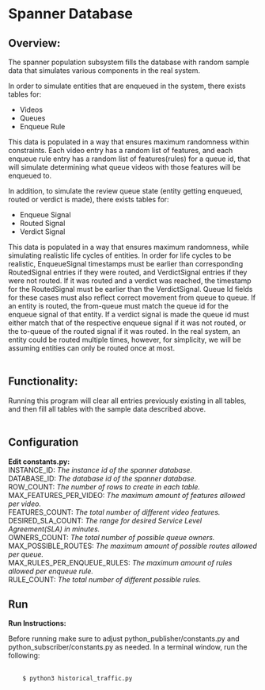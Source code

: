 

# Spanner Database

## **Overview:**
The spanner population subsystem fills the database with random sample data that simulates various components in the real system.

 In order to simulate entities that are enqueued in the system, there exists tables for:<br/>
 * Videos<br/>
 * Queues <br/>
* Enqueue Rule<br/>

This data is populated in a way that ensures maximum randomness within constraints. Each video entry has a random list of features, and each enqueue rule entry has a random list of features(rules) for a queue id, that will simulate determining what queue videos with those features will be enqueued to. 

 In addition, to simulate the review queue state (entity getting enqueued, routed or verdict is made), there exists tables for:<br/>
 * Enqueue Signal<br/>
 * Routed Signal<br/>
 * Verdict Signal <br/>

This data is populated in a way that ensures maximum randomness, while simulating realistic life cycles of entities. In order for life cycles to be realistic, EnqueueSignal timestamps must be earlier than corresponding RoutedSignal entries if they were routed, and VerdictSignal entries if they were not routed. If it was routed and a verdict was reached, the timestamp for the RoutedSignal must be earlier than the VerdictSignal. Queue Id fields for these cases must also reflect correct movement from queue to queue. If an entity is routed, the from-queue must match the queue id for the enqueue signal of that entity. If a verdict signal is made the queue id must either match that of the respective enqueue signal if it was not routed, or the to-queue of the routed signal if it was routed.  In the real system, an entity could be routed multiple times, however, for simplicity, we will be assuming entities can only be routed once at most.
 <br/><br/>

## Functionality:<br/>
Running this program will clear all entries previously existing in all tables, and then fill all tables with the sample data described above.<br/><br/>



**Configuration**
-------------------------------------------------------------------------------

**Edit constants.py:**<br/>
INSTANCE_ID: *The instance id of the spanner database.*<br/>
DATABASE_ID: *The database id of the spanner database.* <br/>
ROW_COUNT: *The number of rows to create in each table.*<br/>
MAX_FEATURES_PER_VIDEO: *The maximum amount of features allowed per video.* <br/>
FEATURES_COUNT: *The total number of different video features.*<br/>
DESIRED_SLA_COUNT: *The range for desired Service Level Agreement(SLA) in minutes.*<br/>
OWNERS_COUNT: *The total number of possible queue owners.*<br/>
MAX_POSSIBLE_ROUTES: *The maximum amount of possible routes allowed per queue.*<br/>
MAX_RULES_PER_ENQUEUE_RULES: *The maximum amount of rules allowed per enqueue rule.*<br/>
RULE_COUNT: *The total number of different possible rules.*<br/>


**Run**
-------------------------------------------------------------------------------

**Run Instructions:**

Before running make sure to adjust python_publisher/constants.py and python_subscriber/constants.py as needed. In a terminal window, run  the following: <br/><br/>

        $ python3 historical_traffic.py